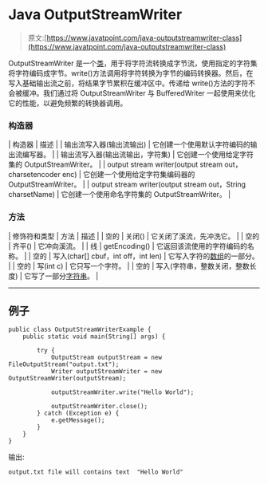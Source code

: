 # Java OutputStreamWriter

> 原文:[https://www.javatpoint.com/java-outputstreamwriter-class](https://www.javatpoint.com/java-outputstreamwriter-class)

OutputStreamWriter 是一个[类](object-and-class-in-java)，用于将字符流转换成字节流，使用指定的字符集将字符编码成字节。write()方法调用将字符转换为字节的编码转换器。然后，在写入基础输出流之前，将结果字节累积在缓冲区中。传递给 write()方法的字符不会被缓冲。我们通过将 OutputStreamWriter 与 BufferedWriter 一起使用来优化它的性能，以避免频繁的转换器调用。

### 构造器

| 构造器 | 描述 |
| 输出流写入器(输出流输出) | 它创建一个使用默认字符编码的输出流编写器。 |
| 输出流写入器(输出流输出，字符集) | 它创建一个使用给定字符集的 OutputStreamWriter。 |
| output stream writer(output stream out，charsetencoder enc) | 它创建一个使用给定字符集编码器的 OutputStreamWriter。 |
| output stream writer(output stream out，String charsetName) | 它创建一个使用命名字符集的 OutputStreamWriter。 |

### 方法

| 修饰符和类型 | 方法 | 描述 |
| 空的 | 关闭() | 它关闭了溪流，先冲洗它。 |
| 空的 | 齐平() | 它冲向溪流。 |
| 线 | getEncoding() | 它返回该流使用的字符编码的名称。 |
| 空的 | 写入(char[] cbuf，int off，int len) | 它写入字符的[数组](array-in-java)的一部分。 |
| 空的 | 写(int c) | 它只写一个字符。 |
| 空的 | 写入(字符串，整数关闭，整数长度) | 它写了一部分[字符串](java-string)。 |

* * *

## 例子

```
public class OutputStreamWriterExample {
	public static void main(String[] args) {

		try {
			OutputStream outputStream = new FileOutputStream("output.txt");
			Writer outputStreamWriter = new OutputStreamWriter(outputStream);

			outputStreamWriter.write("Hello World");

			outputStreamWriter.close();
		} catch (Exception e) {
			e.getMessage();
		}
	}
}

```

输出:

```
output.txt file will contains text  "Hello World"

```